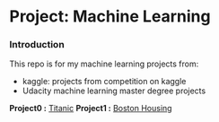 # Project: Machine Learning
### Introduction
This repo is for my machine learning projects from:
- kaggle: projects from competition on kaggle
- Udacity machine learning master degree projects

**Project0 :** [Titanic](https://github.com/shaliqiann/Project-ML/blob/master/Titanic%20Machine%20Learning%20from%20Disaster.ipynb)
**Project1 :** [Boston Housing](https://github.com/shaliqiann/Project-ML/tree/master/boston_housing)

